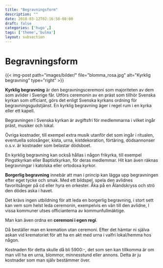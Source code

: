 ```yaml
---
title: "Begravningsform"
description: ""
date: 2018-03-12T02:16:58-08:00
draft: false
categories: ['hugo',]
tags: ['theme','bulma']
layout: subsection
---
```


# Begravningsform

{{< img-post
    path="images/bilder/" file="blomma_rosa.jpg"
    alt="Kyrklig begravning" type="right" >}}

**Kyrklig begravning** är den begravningsceremoni som majoriteten av dem som avlider i Sverige får. Utförs ceremonin av en präst som tillhör Svenska kyrkan som officiant, görs det enligt Svenska kyrkans ordning för begravningsgudstjänst. En kyrklig begravning äger i regel rum i en kyrka eller ett kapell.

Begravningen i Svenska kyrkan är avgiftsfri för medlemmarna i vilket ingår präst, musiker och lokal.

Övriga kostnader, till exempel extra musik utanför det som ingår i ritualen, eventuella solosånger, kista, urna, kistdekoration, förtäring, dödsannonser o.s.v. är kostnader som belastar dödsboet.

En kyrklig begravning kan också hållas i någon frikyrka, till exempel Pingstkyrkan eller Baptistkyrkan, för deras medlemmar. Hit kan även räknas begravningar i katolska eller ortodoxa kyrkor.

**Borgerlig begravning** innebär att man i princip kan lägga upp begravningen efter eget tycke och smak. Med ett bildspel, spela den avlidnes favoritsånger på cd eller hyra en orkester. Åka på en Ålandskryss och strö den dödes aska i havet.

Det krävs ingen utbildning för att leda en borgerlig begravning, i stort sett kan vem som helst leda ceremonin, exempelvis en vän till den avlidne, I vissa kommuner utses officianterna av kommunfullmäktige.

Man kan även ordna en **ceremoni i egen regi**.

Då beställer man en kremation utan ceremoni. Efter det hämtar ni själva askan vid krematoriet för att ha en akt med urna i valfri lokal/hemma hos någon.

Kostnaden för detta skulle då bli 5900:-, det som sen kan tillkomma är om man vill ha en urna, blommor, minnesstund eller annons.  Detta är ju kostnader som man själv bestämmer över.
